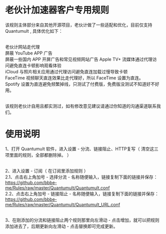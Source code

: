# 老伙计加速器客户专用规则
该规则主体部分来自其他开源项目，老伙计做了一些适配和优化，目前仅支持 Quantumult , 具体优化如下：<br><br>

老伙计网站走代理<br>
屏蔽 YouTube APP 广告<br>
屏蔽一些国内 APP 开屏广告和常见视频网站广告
Apple TV+ 流媒体通过代理访问避免直连卡顿影响观看体验<br>
iCloud 与照片相关应用通过代理访问避免直连加载过慢导致卡顿<br>
FaceTime 视频聊天直连效果比走代理好，所以 FaceTime 设置为直连。<br>
Spotify 设置为直连避免频繁掉线，只测试了付费版，免费版没测试不知道好不好用。<br><br>

该规则老伙计自用且都实测过，如有修改意见建议请通过你知道的沟通渠道联系我们。

# 使用说明
1、打开 Quantumult 软件，进入设置 - 分流、链接阻止、HTTP复写（ 清空这三项里面的规则，全部都删除掉。 ）<br><br>

2、进入设置 - 订阅（ 在订阅里添加规则 ）<br>
2.1、点击右上角加号 - 选择分流 - 名称随便输入，链接复制下面的链接并保存：<br>
https://github.com/bbbe-me/Rules/raw/master/Quantumult/Quantumult.conf<br>
2.2、点击右上角加号 - 链接阻止 - 名称随便输入，链接复制下面的链接并保存：<br>
https://github.com/bbbe-me/Rules/raw/master/Quantumult/Quantumult_URL.conf<br><br>

3、在刚添加的分流和链接阻止两个规则那里向左滑动 - 点击增加，就可以把规则添加进去了，后期更新向左滑动 - 点击替换即可完成更新。
